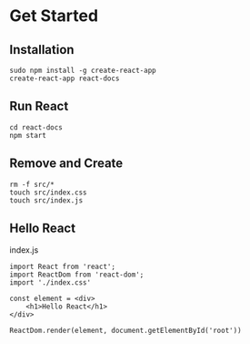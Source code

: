# Get Started
## Installation
```
sudo npm install -g create-react-app
create-react-app react-docs
```
## Run React
```
cd react-docs
npm start
```
## Remove and Create
```
rm -f src/*
touch src/index.css
touch src/index.js
```

## Hello React
index.js
```
import React from 'react';
import ReactDom from 'react-dom';
import './index.css'

const element = <div>
    <h1>Hello React</h1>
</div>

ReactDom.render(element, document.getElementById('root'))
```